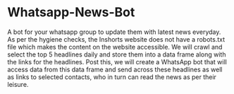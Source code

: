 # Whatsapp-News-Bot
A bot for your whatsapp group to update them with latest news everyday.
As per the hygiene checks, the Inshorts website does not have a robots.txt file which makes the
content on the website accessible. We will crawl and select the top 5 headlines daily and store
them into a data frame along with the links for the headlines.
Post this, we will create a WhatsApp bot that will access data from this data frame and send
across these headlines as well as links to selected contacts, who in turn can read the news as
per their leisure.
